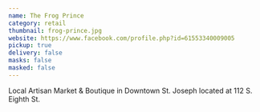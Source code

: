 ```yaml
---
name: The Frog Prince
category: retail
thumbnail: frog-prince.jpg
website: https://www.facebook.com/profile.php?id=61553340009005
pickup: true
delivery: false
masks: false
masked: false
---
```

Local Artisan Market & Boutique in Downtown St. Joseph located at 112 S. Eighth St.